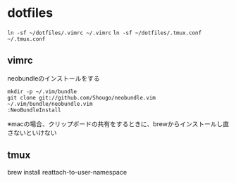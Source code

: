 # dotfiles
`ln -sf ~/dotfiles/.vimrc ~/.vimrc`
`ln -sf ~/dotfiles/.tmux.conf ~/.tmux.conf`

## vimrc
neobundleのインストールをする
```
mkdir -p ~/.vim/bundle
git clone git://github.com/Shougo/neobundle.vim ~/.vim/bundle/neobundle.vim
:NeoBundleInstall
```
※macの場合、クリップボードの共有をするときに、brewからインストールし直さないといけない

## tmux
brew install reattach-to-user-namespace
